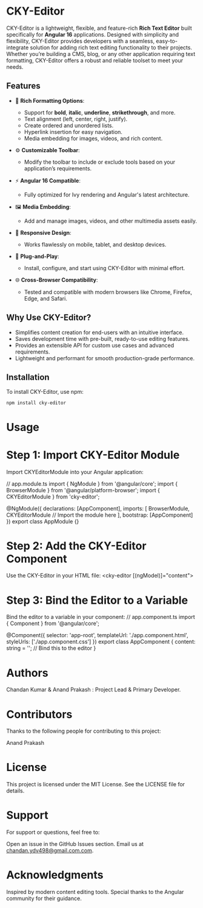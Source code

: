 # **CKY-Editor**

CKY-Editor is a lightweight, flexible, and feature-rich **Rich Text Editor** built specifically for **Angular 16** applications. Designed with simplicity and flexibility, CKY-Editor provides developers with a seamless, easy-to-integrate solution for adding rich text editing functionality to their projects. Whether you’re building a CMS, blog, or any other application requiring text formatting, CKY-Editor offers a robust and reliable toolset to meet your needs.

## **Features**
- 🌟 **Rich Formatting Options**:
  - Support for **bold**, **italic**, **underline**, **strikethrough**, and more.
  - Text alignment (left, center, right, justify).
  - Create ordered and unordered lists.
  - Hyperlink insertion for easy navigation.
  - Media embedding for images, videos, and rich content.

- ⚙️ **Customizable Toolbar**:
  - Modify the toolbar to include or exclude tools based on your application’s requirements.

- ⚡ **Angular 16 Compatible**:
  - Fully optimized for Ivy rendering and Angular's latest architecture.

- 🖼️ **Media Embedding**:
  - Add and manage images, videos, and other multimedia assets easily.

- 📱 **Responsive Design**:
  - Works flawlessly on mobile, tablet, and desktop devices.

- 🧩 **Plug-and-Play**:
  - Install, configure, and start using CKY-Editor with minimal effort.

- 🌐 **Cross-Browser Compatibility**:
  - Tested and compatible with modern browsers like Chrome, Firefox, Edge, and Safari.

## **Why Use CKY-Editor?**
- Simplifies content creation for end-users with an intuitive interface.
- Saves development time with pre-built, ready-to-use editing features.
- Provides an extensible API for custom use cases and advanced requirements.
- Lightweight and performant for smooth production-grade performance.

## **Installation**

To install CKY-Editor, use npm:

`npm install cky-editor`

# Usage

# Step 1: Import CKY-Editor Module
Import CKYEditorModule into your Angular application:

// app.module.ts
import { NgModule } from '@angular/core';
import { BrowserModule } from '@angular/platform-browser';
import { CKYEditorModule } from 'cky-editor';

@NgModule({
  declarations: [AppComponent],
  imports: [
    BrowserModule,
    CKYEditorModule // Import the module here
  ],
  bootstrap: [AppComponent]
})
export class AppModule {}

# Step 2: Add the CKY-Editor Component
Use the CKY-Editor in your HTML file:
<cky-editor [(ngModel)]="content"></cky-editor>


# Step 3: Bind the Editor to a Variable
Bind the editor to a variable in your component:
// app.component.ts
import { Component } from '@angular/core';

@Component({
  selector: 'app-root',
  templateUrl: './app.component.html',
  styleUrls: ['./app.component.css']
})
export class AppComponent {
  content: string = ''; // Bind this to the editor
}

# Authors
Chandan Kumar & Anand Prakash : Project Lead & Primary Developer.

# Contributors

Thanks to the following people for contributing to this project:

Anand Prakash

# License
This project is licensed under the MIT License. See the LICENSE file for details.

# Support
For support or questions, feel free to:

Open an issue in the GitHub Issues section.
Email us at chandan.ydv498@gmail.com.com.

# Acknowledgments
Inspired by modern content editing tools.
Special thanks to the Angular community for their guidance.

```bash
